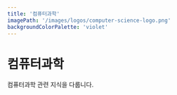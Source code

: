 ```yaml
---
title: '컴퓨터과학'
imagePath: '/images/logos/computer-science-logo.png'
backgroundColorPalette: 'violet'
---
```


# 컴퓨터과학

컴퓨터과학 관련 지식을 다룹니다.
